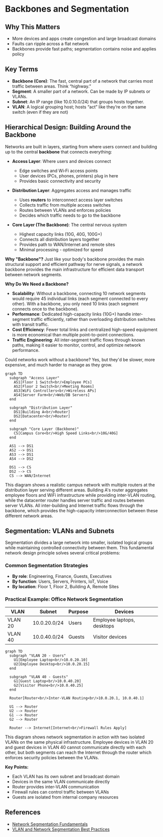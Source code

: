 # Backbones and Segmentation

## Why This Matters

- More devices and apps create congestion and large broadcast domains
- Faults can ripple across a flat network
- Backbones provide fast paths; segmentation contains noise and applies policy

## Key Terms

- **Backbone (Core)**: The fast, central part of a network that carries most traffic between areas. Think “highway.”
- **Segment**: A smaller part of a network. Can be made by IP subnets or VLANs.
- **Subnet**: An IP range (like 10.0.10.0/24) that groups hosts together.
- **VLAN**: A logical grouping host; hosts “act” like they’re on the same switch (even if they are not)

## Hierarchical Design: Building Around the Backbone

Networks are built in layers, starting from where users connect and building up to the central **backbone** that connects everything:

- **Access Layer**: Where users and devices connect

  - Edge switches and Wi‑Fi access points
  - User devices (PCs, phones, printers) plug in here
  - Provides basic connectivity and security
- **Distribution Layer**: Aggregates access and manages traffic

  - Uses **routers** to interconnect access layer switches
  - Collects traffic from multiple access switches
  - Routes between VLANs and enforces policies
  - Decides which traffic needs to go to the backbone
- **Core Layer (The Backbone)**: The central nervous system

  - Highest capacity links (10G, 40G, 100G+)
  - Connects all distribution layers together
  - Provides path to WAN/Internet and remote sites
  - Minimal processing - optimized for speed

**Why "Backbone"?** Just like your body's backbone provides the main structural support and efficient pathway for nerve signals, a network backbone provides the main infrastructure for efficient data transport between network segments.

**Why Do We Need a Backbone?**

- **Scalability**: Without a backbone, connecting 10 network segments would require 45 individual links (each segment connected to every other). With a backbone, you only need 10 links (each segment connects once to the backbone).
- **Performance**: Dedicated high-capacity links (10G+) handle inter-segment traffic efficiently, rather than overloading distribution switches with transit traffic.
- **Cost Efficiency**: Fewer total links and centralized high-speed equipment is more economical than multiple point-to-point connections.
- **Traffic Engineering**: All inter-segment traffic flows through known paths, making it easier to monitor, control, and optimize network performance.

Could networks work without a backbone? Yes, but they'd be slower, more expensive, and much harder to manage as they grow.

```mermaid
graph TD
  subgraph "Access Layer"
    AS1[Floor 1 Switch<br/>Employee PCs]
    AS2[Floor 2 Switch<br/>Meeting Rooms]
    AS3[WiFi Controllers<br/>Wireless APs]
    AS4[Server Farm<br/>Web/DB Servers]
  end
  
  subgraph "Distribution Layer"
    DS1[Building A<br/>Router]
    DS2[Datacenter<br/>Router]
  end
  
  subgraph "Core Layer (Backbone)"
    CS[Campus Core<br/>High Speed Links<br/>10G/40G]
  end
  
  AS1 --> DS1
  AS2 --> DS1
  AS3 --> DS1
  AS4 --> DS2
  
  DS1 --> CS
  DS2 --> CS
  CS --> WAN/Internet
```

This diagram shows a realistic campus network with multiple routers at the distribution layer serving different areas. Building A's router aggregates employee floors and WiFi infrastructure while providing inter-VLAN routing, while the datacenter router handles server traffic and routes between server VLANs. All inter-building and Internet traffic flows through the backbone, which provides the high-capacity interconnection between these different network areas.

## Segmentation: VLANs and Subnets

Segmentation divides a large network into smaller, isolated logical groups while maintaining controlled connectivity between them. This fundamental network design principle solves several critical problems:

### Common Segmentation Strategies

- **By role**: Engineering, Finance, Guests, Executives
- **By function**: Users, Servers, Printers, IoT, Voice
- **By location**: Floor 1, Floor 2, Building A, Remote Sites

### Practical Example: Office Network Segmentation

| VLAN    | Subnet       | Purpose | Devices                    |
| ------- | ------------ | ------- | -------------------------- |
| VLAN 20 | 10.0.20.0/24 | Users   | Employee laptops, desktops |
| VLAN 40 | 10.0.40.0/24 | Guests  | Visitor devices            |

```mermaid
graph TD
  subgraph "VLAN 20 - Users"
    U1[Employee Laptop<br/>10.0.20.10]
    U2[Employee Desktop<br/>10.0.20.15]
  end
  
  subgraph "VLAN 40 - Guests"
    G1[Guest Laptop<br/>10.0.40.20]
    G2[Visitor Phone<br/>10.0.40.25]
  end
  
  Router[Router<br/>Inter-VLAN Routing<br/>10.0.20.1, 10.0.40.1]
  
  U1 --> Router
  U2 --> Router  
  G1 --> Router
  G2 --> Router
  
  Router --> Internet[Internet<br/>Firewall Rules Apply]
```

This diagram shows network segmentation in action with two isolated VLANs on the same physical infrastructure. Employee devices in VLAN 20 and guest devices in VLAN 40 cannot communicate directly with each other, but both segments can reach the Internet through the router which enforces security policies between the VLANs.

**Key Points:**

- Each VLAN has its own subnet and broadcast domain
- Devices in the same VLAN communicate directly
- Router provides inter-VLAN communication
- Firewall rules can control traffic between VLANs
- Guests are isolated from internal company resources

## References

- [Network Segmentation Fundamentals](https://youtube.com/watch?v=pKoE-QDp6qQ&pp=ygUPTmV0d29yayBzZWdtZW50)
- [VLAN and Network Segmentation Best Practices](https://youtube.com/watch?v=DMT-vBZdtL0&pp=ygUPTmV0d29yayBzZWdtZW50)
